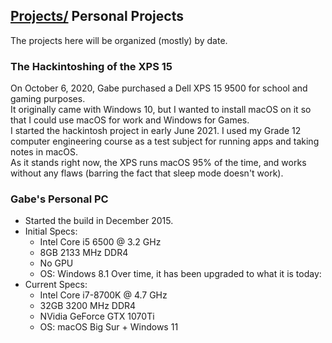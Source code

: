 ## [Projects/](/Projects) Personal Projects
The projects here will be organized (mostly) by date.

### The Hackintoshing of the XPS 15
On October 6, 2020, Gabe purchased a Dell XPS 15 9500 for school and gaming purposes.  
It originally came with Windows 10, but I wanted to install macOS on it so that I could use macOS for work and Windows for Games.  
I started the hackintosh project in early June 2021. I used my Grade 12 computer engineering course as a test subject for running apps and taking notes in macOS.  
As it stands right now, the XPS runs macOS 95% of the time, and works without any flaws (barring the fact that sleep mode doesn't work).  

### Gabe's Personal PC
- Started the build in December 2015.
- Initial Specs:
    - Intel Core i5 6500 @ 3.2 GHz
    - 8GB 2133 MHz DDR4
    - No GPU
    - OS: Windows 8.1
Over time, it has been upgraded to what it is today:
- Current Specs:
    - Intel Core i7-8700K @ 4.7 GHz
    - 32GB 3200 MHz DDR4
    - NVidia GeForce GTX 1070Ti
    - OS: macOS Big Sur + Windows 11



